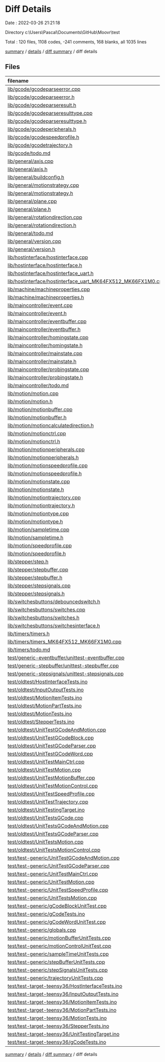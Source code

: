 # Diff Details

Date : 2022-03-26 21:21:18

Directory c:\Users\Pascal\Documents\GitHub\Moovr\test

Total : 120 files,  1108 codes, -241 comments, 168 blanks, all 1035 lines

[summary](results.md) / [details](details.md) / [diff summary](diff.md) / diff details

## Files
| filename | language | code | comment | blank | total |
| :--- | :--- | ---: | ---: | ---: | ---: |
| [lib/gcode/gcodeparseerror.cpp](/lib/gcode/gcodeparseerror.cpp) | C++ | -11 | -1 | -2 | -14 |
| [lib/gcode/gcodeparseerror.h](/lib/gcode/gcodeparseerror.h) | C++ | -26 | -6 | -11 | -43 |
| [lib/gcode/gcodeparseresult.h](/lib/gcode/gcodeparseresult.h) | C++ | -54 | -8 | -15 | -77 |
| [lib/gcode/gcodeparseresulttype.cpp](/lib/gcode/gcodeparseresulttype.cpp) | C++ | -17 | -1 | -1 | -19 |
| [lib/gcode/gcodeparseresulttype.h](/lib/gcode/gcodeparseresulttype.h) | C++ | -11 | -6 | -3 | -20 |
| [lib/gcode/gcodeperipherals.h](/lib/gcode/gcodeperipherals.h) | C++ | -9 | -6 | -3 | -18 |
| [lib/gcode/gcodespeedprofile.h](/lib/gcode/gcodespeedprofile.h) | C++ | -6 | -6 | -3 | -15 |
| [lib/gcode/gcodetrajectory.h](/lib/gcode/gcodetrajectory.h) | C++ | -13 | -8 | -5 | -26 |
| [lib/gcode/todo.md](/lib/gcode/todo.md) | Markdown | -2 | 0 | -1 | -3 |
| [lib/general/axis.cpp](/lib/general/axis.cpp) | C++ | -17 | 0 | -2 | -19 |
| [lib/general/axis.h](/lib/general/axis.h) | C++ | -10 | -7 | -3 | -20 |
| [lib/general/buildconfig.h](/lib/general/buildconfig.h) | C++ | -2 | -12 | -3 | -17 |
| [lib/general/motionstrategy.cpp](/lib/general/motionstrategy.cpp) | C++ | -15 | 0 | -1 | -16 |
| [lib/general/motionstrategy.h](/lib/general/motionstrategy.h) | C++ | -7 | -6 | -3 | -16 |
| [lib/general/plane.cpp](/lib/general/plane.cpp) | C++ | -17 | 0 | -2 | -19 |
| [lib/general/plane.h](/lib/general/plane.h) | C++ | -10 | -6 | -3 | -19 |
| [lib/general/rotationdirection.cpp](/lib/general/rotationdirection.cpp) | C++ | -14 | 0 | -2 | -16 |
| [lib/general/rotationdirection.h](/lib/general/rotationdirection.h) | C++ | -7 | -6 | -4 | -17 |
| [lib/general/todo.md](/lib/general/todo.md) | Markdown | 0 | 0 | -1 | -1 |
| [lib/general/version.cpp](/lib/general/version.cpp) | C++ | -8 | 0 | -2 | -10 |
| [lib/general/version.h](/lib/general/version.h) | C++ | -13 | -6 | -4 | -23 |
| [lib/hostinterface/hostinterface.cpp](/lib/hostinterface/hostinterface.cpp) | C++ | -55 | -6 | -12 | -73 |
| [lib/hostinterface/hostinterface.h](/lib/hostinterface/hostinterface.h) | C++ | -23 | -9 | -11 | -43 |
| [lib/hostinterface/hostinterface_uart.h](/lib/hostinterface/hostinterface_uart.h) | C++ | -12 | -9 | -6 | -27 |
| [lib/hostinterface/hostinterface_uart_MK64FX512_MK66FX1M0.cpp](/lib/hostinterface/hostinterface_uart_MK64FX512_MK66FX1M0.cpp) | C++ | -59 | -7 | -16 | -82 |
| [lib/machine/machineproperties.cpp](/lib/machine/machineproperties.cpp) | C++ | -5 | -8 | -4 | -17 |
| [lib/machine/machineproperties.h](/lib/machine/machineproperties.h) | C++ | -68 | -7 | -16 | -91 |
| [lib/maincontroller/event.cpp](/lib/maincontroller/event.cpp) | C++ | -83 | 0 | -2 | -85 |
| [lib/maincontroller/event.h](/lib/maincontroller/event.h) | C++ | -30 | -6 | -4 | -40 |
| [lib/maincontroller/eventbuffer.cpp](/lib/maincontroller/eventbuffer.cpp) | C++ | -57 | -3 | -8 | -68 |
| [lib/maincontroller/eventbuffer.h](/lib/maincontroller/eventbuffer.h) | C++ | -20 | -6 | -4 | -30 |
| [lib/maincontroller/homingstate.cpp](/lib/maincontroller/homingstate.cpp) | C++ | -50 | 0 | -2 | -52 |
| [lib/maincontroller/homingstate.h](/lib/maincontroller/homingstate.h) | C++ | -19 | -6 | -4 | -29 |
| [lib/maincontroller/mainstate.cpp](/lib/maincontroller/mainstate.cpp) | C++ | -23 | 0 | -2 | -25 |
| [lib/maincontroller/mainstate.h](/lib/maincontroller/mainstate.h) | C++ | -10 | -6 | -2 | -18 |
| [lib/maincontroller/probingstate.cpp](/lib/maincontroller/probingstate.cpp) | C++ | -17 | 0 | -1 | -18 |
| [lib/maincontroller/probingstate.h](/lib/maincontroller/probingstate.h) | C++ | -8 | -6 | -3 | -17 |
| [lib/maincontroller/todo.md](/lib/maincontroller/todo.md) | Markdown | -4 | 0 | 0 | -4 |
| [lib/motion/motion.cpp](/lib/motion/motion.cpp) | C++ | -387 | -29 | -40 | -456 |
| [lib/motion/motion.h](/lib/motion/motion.h) | C++ | -33 | -6 | -13 | -52 |
| [lib/motion/motionbuffer.cpp](/lib/motion/motionbuffer.cpp) | C++ | -37 | -8 | -10 | -55 |
| [lib/motion/motionbuffer.h](/lib/motion/motionbuffer.h) | C++ | -21 | -6 | -6 | -33 |
| [lib/motion/motioncalculatedirection.h](/lib/motion/motioncalculatedirection.h) | C++ | -6 | -6 | -2 | -14 |
| [lib/motion/motionctrl.cpp](/lib/motion/motionctrl.cpp) | C++ | -198 | -22 | -26 | -246 |
| [lib/motion/motionctrl.h](/lib/motion/motionctrl.h) | C++ | -42 | -6 | -13 | -61 |
| [lib/motion/motionperipherals.cpp](/lib/motion/motionperipherals.cpp) | C++ | -13 | 0 | -3 | -16 |
| [lib/motion/motionperipherals.h](/lib/motion/motionperipherals.h) | C++ | -17 | -6 | -5 | -28 |
| [lib/motion/motionspeedprofile.cpp](/lib/motion/motionspeedprofile.cpp) | C++ | -25 | -1 | -6 | -32 |
| [lib/motion/motionspeedprofile.h](/lib/motion/motionspeedprofile.h) | C++ | -26 | -6 | -6 | -38 |
| [lib/motion/motionstate.cpp](/lib/motion/motionstate.cpp) | C++ | -18 | 0 | -1 | -19 |
| [lib/motion/motionstate.h](/lib/motion/motionstate.h) | C++ | -8 | -6 | -3 | -17 |
| [lib/motion/motiontrajectory.cpp](/lib/motion/motiontrajectory.cpp) | C++ | -62 | -8 | -11 | -81 |
| [lib/motion/motiontrajectory.h](/lib/motion/motiontrajectory.h) | C++ | -20 | -10 | -9 | -39 |
| [lib/motion/motiontype.cpp](/lib/motion/motiontype.cpp) | C++ | -29 | 0 | -3 | -32 |
| [lib/motion/motiontype.h](/lib/motion/motiontype.h) | C++ | -12 | -6 | -3 | -21 |
| [lib/motion/sampletime.cpp](/lib/motion/sampletime.cpp) | C++ | -24 | 0 | -7 | -31 |
| [lib/motion/sampletime.h](/lib/motion/sampletime.h) | C++ | -19 | -6 | -4 | -29 |
| [lib/motion/speedprofile.cpp](/lib/motion/speedprofile.cpp) | C++ | -191 | -31 | -30 | -252 |
| [lib/motion/speedprofile.h](/lib/motion/speedprofile.h) | C++ | -66 | -10 | -16 | -92 |
| [lib/stepper/step.h](/lib/stepper/step.h) | C++ | -6 | -6 | -2 | -14 |
| [lib/stepper/stepbuffer.cpp](/lib/stepper/stepbuffer.cpp) | C++ | -53 | -19 | -15 | -87 |
| [lib/stepper/stepbuffer.h](/lib/stepper/stepbuffer.h) | C++ | -23 | -20 | -9 | -52 |
| [lib/stepper/stepsignals.cpp](/lib/stepper/stepsignals.cpp) | C++ | -44 | -2 | -7 | -53 |
| [lib/stepper/stepsignals.h](/lib/stepper/stepsignals.h) | C++ | -21 | -6 | -4 | -31 |
| [lib/switchesbuttons/debouncedswitch.h](/lib/switchesbuttons/debouncedswitch.h) | C++ | -19 | -6 | -6 | -31 |
| [lib/switchesbuttons/switches.cpp](/lib/switchesbuttons/switches.cpp) | C++ | -75 | -19 | -15 | -109 |
| [lib/switchesbuttons/switches.h](/lib/switchesbuttons/switches.h) | C++ | -21 | -16 | -8 | -45 |
| [lib/switchesbuttons/switchesinterface.h](/lib/switchesbuttons/switchesinterface.h) | C++ | -14 | -6 | -4 | -24 |
| [lib/timers/timers.h](/lib/timers/timers.h) | C++ | -10 | -15 | -8 | -33 |
| [lib/timers/timers_MK64FX512_MK66FX1M0.cpp](/lib/timers/timers_MK64FX512_MK66FX1M0.cpp) | C++ | -42 | -12 | -14 | -68 |
| [lib/timers/todo.md](/lib/timers/todo.md) | Markdown | -1 | 0 | 0 | -1 |
| [test/generic-eventbuffer/unittest-eventbuffer.cpp](/test/generic-eventbuffer/unittest-eventbuffer.cpp) | C++ | 57 | 0 | 8 | 65 |
| [test/generic-stepbuffer/unittest-stepbuffer.cpp](/test/generic-stepbuffer/unittest-stepbuffer.cpp) | C++ | 50 | 2 | 10 | 62 |
| [test/generic-stepsignals/unittest-stepsignals.cpp](/test/generic-stepsignals/unittest-stepsignals.cpp) | C++ | 66 | 0 | 8 | 74 |
| [test/oldtest/HostInterfaceTests.ino](/test/oldtest/HostInterfaceTests.ino) | C++ | 98 | 11 | 28 | 137 |
| [test/oldtest/InputOutputTests.ino](/test/oldtest/InputOutputTests.ino) | C++ | 112 | 8 | 21 | 141 |
| [test/oldtest/MotionItemTests.ino](/test/oldtest/MotionItemTests.ino) | C++ | 23 | 6 | 11 | 40 |
| [test/oldtest/MotionPartTests.ino](/test/oldtest/MotionPartTests.ino) | C++ | 57 | 10 | 11 | 78 |
| [test/oldtest/MotionTests.ino](/test/oldtest/MotionTests.ino) | C++ | 78 | 32 | 10 | 120 |
| [test/oldtest/StepperTests.ino](/test/oldtest/StepperTests.ino) | C++ | 51 | 7 | 15 | 73 |
| [test/oldtest/UnitTestGCodeAndMotion.cpp](/test/oldtest/UnitTestGCodeAndMotion.cpp) | C++ | 169 | 6 | 34 | 209 |
| [test/oldtest/UnitTestGCodeBlock.cpp](/test/oldtest/UnitTestGCodeBlock.cpp) | C++ | 40 | 0 | 5 | 45 |
| [test/oldtest/UnitTestGCodeParser.cpp](/test/oldtest/UnitTestGCodeParser.cpp) | C++ | 59 | 0 | 14 | 73 |
| [test/oldtest/UnitTestGCodeWord.cpp](/test/oldtest/UnitTestGCodeWord.cpp) | C++ | 14 | 0 | 3 | 17 |
| [test/oldtest/UnitTestMainCtrl.cpp](/test/oldtest/UnitTestMainCtrl.cpp) | C++ | 20 | 0 | 2 | 22 |
| [test/oldtest/UnitTestMotion.cpp](/test/oldtest/UnitTestMotion.cpp) | C++ | 84 | 3 | 13 | 100 |
| [test/oldtest/UnitTestMotionBuffer.cpp](/test/oldtest/UnitTestMotionBuffer.cpp) | C++ | 67 | 0 | 11 | 78 |
| [test/oldtest/UnitTestMotionControl.cpp](/test/oldtest/UnitTestMotionControl.cpp) | C++ | 318 | 0 | 45 | 363 |
| [test/oldtest/UnitTestSpeedProfile.cpp](/test/oldtest/UnitTestSpeedProfile.cpp) | C++ | 33 | 0 | 2 | 35 |
| [test/oldtest/UnitTestTrajectory.cpp](/test/oldtest/UnitTestTrajectory.cpp) | C++ | 23 | 0 | 2 | 25 |
| [test/oldtest/UnitTestingTarget.ino](/test/oldtest/UnitTestingTarget.ino) | C++ | 95 | 9 | 15 | 119 |
| [test/oldtest/UnitTestsGCode.cpp](/test/oldtest/UnitTestsGCode.cpp) | C++ | 94 | 0 | 15 | 109 |
| [test/oldtest/UnitTestsGCodeAndMotion.cpp](/test/oldtest/UnitTestsGCodeAndMotion.cpp) | C++ | 169 | 6 | 34 | 209 |
| [test/oldtest/UnitTestsGCodeParser.cpp](/test/oldtest/UnitTestsGCodeParser.cpp) | C++ | 59 | 0 | 14 | 73 |
| [test/oldtest/UnitTestsMotion.cpp](/test/oldtest/UnitTestsMotion.cpp) | C++ | 44 | 0 | 5 | 49 |
| [test/oldtest/UnitTestsMotionControl.cpp](/test/oldtest/UnitTestsMotionControl.cpp) | C++ | 134 | 0 | 15 | 149 |
| [test/test-generic/UnitTestGCodeAndMotion.cpp](/test/test-generic/UnitTestGCodeAndMotion.cpp) | C++ | 171 | 6 | 35 | 212 |
| [test/test-generic/UnitTestGCodeParser.cpp](/test/test-generic/UnitTestGCodeParser.cpp) | C++ | 59 | 0 | 14 | 73 |
| [test/test-generic/UnitTestMainCtrl.cpp](/test/test-generic/UnitTestMainCtrl.cpp) | C++ | 19 | 0 | 3 | 22 |
| [test/test-generic/UnitTestMotion.cpp](/test/test-generic/UnitTestMotion.cpp) | C++ | 84 | 3 | 13 | 100 |
| [test/test-generic/UnitTestSpeedProfile.cpp](/test/test-generic/UnitTestSpeedProfile.cpp) | C++ | 33 | 0 | 2 | 35 |
| [test/test-generic/UnitTestsMotion.cpp](/test/test-generic/UnitTestsMotion.cpp) | C++ | 44 | 0 | 5 | 49 |
| [test/test-generic/gCodeBlockUnitTest.cpp](/test/test-generic/gCodeBlockUnitTest.cpp) | C++ | 40 | 0 | 5 | 45 |
| [test/test-generic/gCodeTests.ino](/test/test-generic/gCodeTests.ino) | C++ | 64 | 14 | 20 | 98 |
| [test/test-generic/gCodeWordUnitTest.cpp](/test/test-generic/gCodeWordUnitTest.cpp) | C++ | 14 | 0 | 3 | 17 |
| [test/test-generic/globals.cpp](/test/test-generic/globals.cpp) | C++ | 4 | 0 | 1 | 5 |
| [test/test-generic/motionBufferUnitTests.cpp](/test/test-generic/motionBufferUnitTests.cpp) | C++ | 39 | 0 | 8 | 47 |
| [test/test-generic/motionControlUnitTest.cpp](/test/test-generic/motionControlUnitTest.cpp) | C++ | 183 | 4 | 30 | 217 |
| [test/test-generic/sampleTimeUnitTests.cpp](/test/test-generic/sampleTimeUnitTests.cpp) | C++ | 29 | 0 | 5 | 34 |
| [test/test-generic/stepBufferUnitTests.cpp](/test/test-generic/stepBufferUnitTests.cpp) | C++ | 64 | 0 | 11 | 75 |
| [test/test-generic/stepSignalsUnitTests.cpp](/test/test-generic/stepSignalsUnitTests.cpp) | C++ | 89 | 0 | 11 | 100 |
| [test/test-generic/trajectoryUnitTests.cpp](/test/test-generic/trajectoryUnitTests.cpp) | C++ | 23 | 0 | 2 | 25 |
| [test/test-target-teensy36/HostInterfaceTests.ino](/test/test-target-teensy36/HostInterfaceTests.ino) | C++ | 98 | 11 | 28 | 137 |
| [test/test-target-teensy36/InputOutputTests.ino](/test/test-target-teensy36/InputOutputTests.ino) | C++ | 112 | 8 | 21 | 141 |
| [test/test-target-teensy36/MotionItemTests.ino](/test/test-target-teensy36/MotionItemTests.ino) | C++ | 23 | 6 | 11 | 40 |
| [test/test-target-teensy36/MotionPartTests.ino](/test/test-target-teensy36/MotionPartTests.ino) | C++ | 57 | 10 | 11 | 78 |
| [test/test-target-teensy36/MotionTests.ino](/test/test-target-teensy36/MotionTests.ino) | C++ | 78 | 32 | 10 | 120 |
| [test/test-target-teensy36/StepperTests.ino](/test/test-target-teensy36/StepperTests.ino) | C++ | 51 | 7 | 15 | 73 |
| [test/test-target-teensy36/UnitTestingTarget.ino](/test/test-target-teensy36/UnitTestingTarget.ino) | C++ | 47 | 8 | 13 | 68 |
| [test/test-target-teensy36/gCodeTests.ino](/test/test-target-teensy36/gCodeTests.ino) | C++ | 64 | 14 | 20 | 98 |

[summary](results.md) / [details](details.md) / [diff summary](diff.md) / diff details